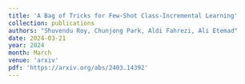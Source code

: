 ```yaml
---
title: 'A Bag of Tricks for Few-Shot Class-Incremental Learning'
collection: publications
authors: "Shuvendu Roy, Chunjong Park, Aldi Fahrezi, Ali Etemad"
date: 2024-03-21
year: 2024
month: March 
venue: 'arxiv'
pdf: 'https://arxiv.org/abs/2403.14392'
---
```

